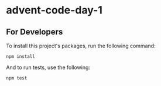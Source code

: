# advent-code-day-1

## For Developers

To install this project's packages, run the following command:
    
    npm install
    
And to run tests, use the following:

    npm test
    
